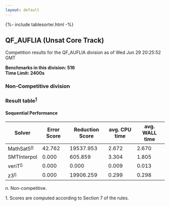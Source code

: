 ```yaml
---
layout: default
---
```

{%- include tablesorter.html -%}

##  QF_AUFLIA (Unsat Core Track)

Competition results for the QF_AUFLIA division as of Wed Jun 29 20:25:52 GMT

**Benchmarks in this division: 516**
<br/>
**Time Limit: 2400s**


###  Non-Competitive division 
### Result table<sup><a href="#fn1">1</a></sup>
 




#### Sequential Performance
<table id="sequential" class="result sorted">
<thead>
<tr>
<th class="center">Solver</th>
<th class="center">Error Score</th>
<th class="center">Reduction Score</th>
<th class="center">avg. CPU time </th>
<th class="center">avg. WALL time </th>
</tr>
</thead>
<tr>
<td>MathSat5<SUP><a href="#fn">n</a></SUP>
</td>
<td class="right">42.762</td>
<td class="right">19537.953</td>
<td class="right">2.672</td>
<td class="right">2.670</td>
</tr>
<tr>
<td>SMTInterpol</td>
<td class="right">0.000</td>
<td class="right">605.859</td>
<td class="right">3.304</td>
<td class="right">1.805</td>
</tr>
<tr>
<td>veriT<SUP><a href="#fn">n</a></SUP>
</td>
<td class="right">0.000</td>
<td class="right">0.000</td>
<td class="right">0.009</td>
<td class="right">0.013</td>
</tr>
<tr>
<td>z3<SUP><a href="#fn">n</a></SUP>
</td>
<td class="right">0.000</td>
<td class="right">19906.259</td>
<td class="right">0.299</td>
<td class="right">0.298</td>
</tr>
</table>
<span id="fn"> n. Non-competitive.</span>

<span id="fn1"> 1. Scores are computed according to Section 7 of the rules.</span>


